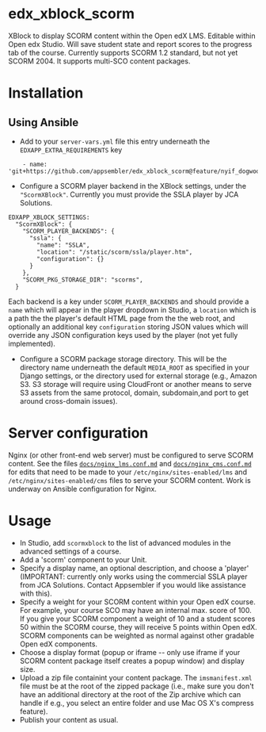 edx_xblock_scorm
=========================

XBlock to display SCORM content within the Open edX LMS.  Editable within Open edx Studio. Will save student state and report scores to the progress tab of the course.
Currently supports SCORM 1.2 standard, but not yet SCORM 2004.  It supports multi-SCO content packages.  


# Installation

## Using Ansible

* Add to your `server-vars.yml` file this entry underneath the `EDXAPP_EXTRA_REQUIREMENTS` key
    
```
    - name: 'git+https://github.com/appsembler/edx_xblock_scorm@feature/nyif_dogwood#egg=scormxblock'
```

* Configure a SCORM player backend in the XBlock settings, under the `"ScormXBlock"`.  Currently you must provide the SSLA player by JCA Solutions. 

```
EDXAPP_XBLOCK_SETTINGS:
  "ScormXBlock": {
    "SCORM_PLAYER_BACKENDS": {
      "ssla": {
        "name": "SSLA",
        "location": "/static/scorm/ssla/player.htm",
        "configuration": {}
      }
    },
    "SCORM_PKG_STORAGE_DIR": "scorms",
  }
```

Each backend is a key under `SCORM_PLAYER_BACKENDS` and should provide a `name` which will appear in the player dropdown in Studio, a `location` which is a path the the player's default HTML page from the the web root, and optionally an additional key `configuration` storing JSON values which will override any JSON configuration keys used by the player (not yet fully implemented).

* Configure a SCORM package storage directory.  This will be the directory name underneath the default `MEDIA_ROOT` as specified in your Django settings, or the directory used for external storage (e.g., Amazon S3.  S3 storage will require using CloudFront or another means to serve S3 assets from the same protocol, domain, subdomain,and port to get around cross-domain issues).

# Server configuration

Nginx (or other front-end web server) must be configured to serve SCORM content. See the files [`docs/nginx_lms.conf.md`](docs/nginx_lms.conf.md) and [`docs/nginx_cms.conf.md`](docs/nginx_cms.conf.md)  for edits that need to be made to your `/etc/nginx/sites-enabled/lms` and `/etc/nginx/sites-enabled/cms` files to serve your SCORM content.  Work is underway on Ansible configuration for Nginx.

# Usage
* In Studio, add `scormxblock` to the list of advanced modules in the advanced settings of a course.
* Add a 'scorm' component to your Unit. 
* Specify a display name, an optional description, and choose a 'player' (IMPORTANT: currently only works using the commercial SSLA player from JCA Solutions.  Contact Appsembler if you would like assistance with this).  
* Specify a weight for your SCORM content within your Open edX course.  For example, your course SCO may have an internal max. score of 100.  If you give your SCORM component a weight of 10 and a student scores 50 within the SCORM course, they will receive 5 points within Open edX.  SCORM components can be weighted as normal against other gradable Open edX components.
* Choose a display format (popup or iframe -- only use iframe if your SCORM content package itself creates a popup window) and display size.   
* Upload a zip file containint your content package.  The `imsmanifest.xml` file must be at the root of the zipped package (i.e., make sure you don't have an additional directory at the root of the Zip archive which can handle if e.g., you select an entire folder and use Mac OS X's compress feature).
* Publish your content as usual.



